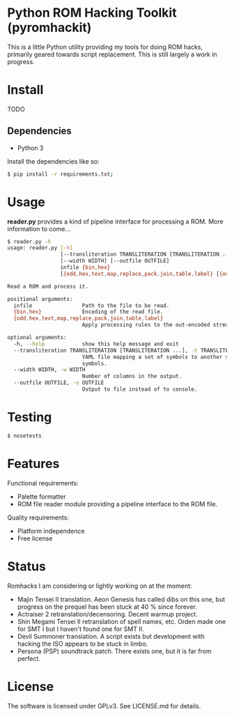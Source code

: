 Python ROM Hacking Toolkit (pyromhackit)
=========================================
This is a little Python utility providing my tools for doing ROM hacks, primarily geared towards
script replacement. This is still largely a work in progress.

# Install
TODO

## Dependencies
* Python 3

Install the dependencies like so:
```bash
$ pip install -r requirements.txt;
```

# Usage
**reader.py** provides a kind of pipeline interface for processing a ROM. More information to come...
```bash
$ reader.py -h
usage: reader.py [-h]
                 [--transliteration TRANSLITERATION [TRANSLITERATION ...]]
                 [--width WIDTH] [--outfile OUTFILE]
                 infile {bin,hex}
                 [{odd,hex,text,map,replace,pack,join,table,label} [{odd,hex,text,map,replace,pack,join,table,label} ...]]

Read a ROM and process it.

positional arguments:
  infile                Path to the file to be read.
  {bin,hex}             Encoding of the read file.
  {odd,hex,text,map,replace,pack,join,table,label}
                        Apply processing rules to the out-encoded stream.

optional arguments:
  -h, --help            show this help message and exit
  --transliteration TRANSLITERATION [TRANSLITERATION ...], -t TRANSLITERATION [TRANSLITERATION ...]
                        YAML file mapping a set of symbols to another set of
                        symbols.
  --width WIDTH, -w WIDTH
                        Number of columns in the output.
  --outfile OUTFILE, -o OUTFILE
                        Output to file instead of to console.
```

# Testing
```bash
$ nosetests
```

Features
========
Functional requirements:
* Palette formatter
* ROM file reader module providing a pipeline interface to the ROM file.

Quality requirements:
* Platform independence
* Free license

Status
======
Romhacks I am considering or lightly working on at the moment:
* Majin Tensei II translation. Aeon Genesis has called dibs on this one, but progress on the prequel
has been stuck at 40 % since forever.
* Actraiser 2 retranslation/decensoring. Decent warmup project.
* Shin Megami Tensei II retranslation of spell names, etc. Orden made one for SMT I but I haven't
found one for SMT II.
* Devil Summoner translation. A script exists but development with hacking the ISO appears to be
stuck in limbo.
* Persona (PSP) soundtrack patch. There exists one, but it is far from perfect.

# License
The software is licensed under GPLv3. See LICENSE.md for details.
